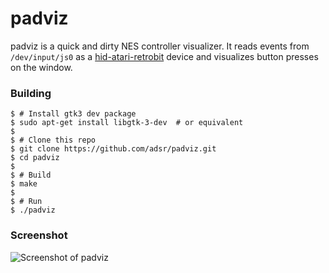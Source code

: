 padviz
======

padviz is a quick and dirty NES controller visualizer. It reads events from
`/dev/input/js0` as a
[hid-atari-retrobit](https://github.com/robmcmullen/hid-atari-retrobit) device
and visualizes button presses on the window.

### Building

    $ # Install gtk3 dev package
    $ sudo apt-get install libgtk-3-dev  # or equivalent
    $
    $ # Clone this repo
    $ git clone https://github.com/adsr/padviz.git
    $ cd padviz
    $
    $ # Build
    $ make
    $
    $ # Run
    $ ./padviz

### Screenshot
![Screenshot of padviz](http://i.imgur.com/4PIkJBS.png)
